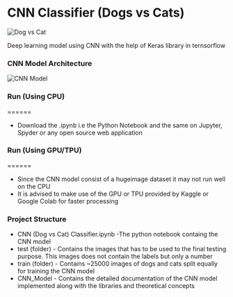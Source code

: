 # CNN Classifier (Dogs vs Cats)


![Dog vs Cat](https://i.ibb.co/YjfbVCY/rsz-dog-vs-cat.jpg)



Deep learning model using CNN with the help of Keras library in ternsorflow

### CNN Model Architecture
 
![CNN Model](https://i.ibb.co/BfZPvbp/cnn-classifier.jpg)


### Run (Using CPU)
======
- Download the .ipynb i.e the Python Notebook and the same on Jupyter, Spyder or any open source web application

### Run (Using GPU/TPU)
======
- Since the CNN model consist of a hugeimage dataset it may not run well on the CPU
- It is advised to make use of the GPU or TPU provided by Kaggle or Google Colab for faster processing

### Project Structure
- CNN (Dog vs Cat) Classifier.ipynb -The python notebook containg the CNN model 
- test (folder)  - Contains the images that has to be used to the final testing purpose. This images does not contain the labels but only a number 
- train (folder) - Contains ~25000 images of dogs and cats split equally for training the CNN model
- CNN_Model - Contains the detailed documentation of the CNN model implemented along with the libraries and theoretical concepts
